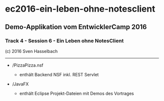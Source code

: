 # ec2016-ein-leben-ohne-notesclient

## Demo-Applikation vom EntwicklerCamp 2016
### Track 4 - Session 6 - Ein Leben ohne NotesClient
(c) 2016 Sven Hasselbach


----------------------
* /PizzaPizza.nsf
	- enthält Backend NSF inkl. REST Servlet

* /JavaFX
	- enthält Eclipse Projekt-Dateien mit Demos des Vortrages
